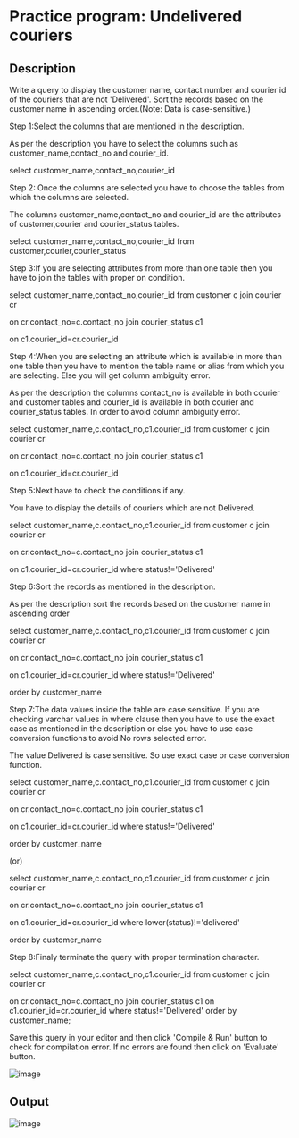 # Practice program: Undelivered couriers

## Description

Write a query to display the customer name, contact number and courier id of the couriers that are not 'Delivered'. Sort the records based on the customer name in ascending order.(Note: Data is case-sensitive.)

Step 1:Select the columns that are mentioned in the description.

As per the description you have to select the columns such as customer_name,contact_no and courier_id.

select customer_name,contact_no,courier_id

Step 2: Once the columns are selected you have to choose the tables from which the columns are selected.

The columns customer_name,contact_no and courier_id are the attributes of customer,courier and courier_status tables.

select customer_name,contact_no,courier_id from customer,courier,courier_status

Step 3:If you are selecting attributes from more than one table then you have to join the tables with proper on condition.

select customer_name,contact_no,courier_id from customer c join courier cr 

on cr.contact_no=c.contact_no join courier_status c1 

on c1.courier_id=cr.courier_id

Step 4:When you are selecting an attribute which is available in more than one table then you have to mention the table name or alias from which you are selecting. Else you will get column ambiguity error.

As per the description the columns contact_no is available in both courier and customer tables and courier_id is available in both courier and courier_status tables. In order to avoid column ambiguity error.

select customer_name,c.contact_no,c1.courier_id from customer c join courier cr 

on cr.contact_no=c.contact_no join courier_status c1 

on c1.courier_id=cr.courier_id

Step 5:Next have to check the conditions if any.

You have to display the details of couriers which are not Delivered.

select customer_name,c.contact_no,c1.courier_id from customer c join courier cr 

on cr.contact_no=c.contact_no join courier_status c1 

on c1.courier_id=cr.courier_id where status!='Delivered'

Step 6:Sort the records as mentioned in the description.

As per the description sort the records based on the customer name in ascending order

select customer_name,c.contact_no,c1.courier_id from customer c join courier cr 

on cr.contact_no=c.contact_no join courier_status c1 

on c1.courier_id=cr.courier_id where status!='Delivered'

order by customer_name

Step 7:The data values inside the table are case sensitive. If you are checking varchar values in where clause then you have to use the exact case as mentioned in the description or else you have to use case conversion functions to avoid No rows selected error.

The value Delivered is case sensitive. So use exact case or case conversion function.

select customer_name,c.contact_no,c1.courier_id from customer c join courier cr 

on cr.contact_no=c.contact_no join courier_status c1 

on c1.courier_id=cr.courier_id where status!='Delivered'

order by customer_name

(or)

select customer_name,c.contact_no,c1.courier_id from customer c join courier cr 

on cr.contact_no=c.contact_no join courier_status c1 

on c1.courier_id=cr.courier_id where lower(status)!='delivered'

order by customer_name

Step 8:Finaly terminate the query with proper termination character.

select customer_name,c.contact_no,c1.courier_id from customer c join courier cr 

on cr.contact_no=c.contact_no join courier_status c1 on c1.courier_id=cr.courier_id where status!='Delivered' order by customer_name;

Save this query in your editor and then click 'Compile & Run' button to check for compilation error. If no errors are found then click on 'Evaluate' button.

![image](https://github.com/Tan12d/PWC_RDBMS_using_Oracle/assets/100254217/4c3d7714-b01e-48bb-9dbe-1166671c1e04)

## Output

![image](https://github.com/Tan12d/PWC_RDBMS_using_Oracle/assets/100254217/f69f009d-9c48-4b5b-8c4c-9010ee2cb3d1)
